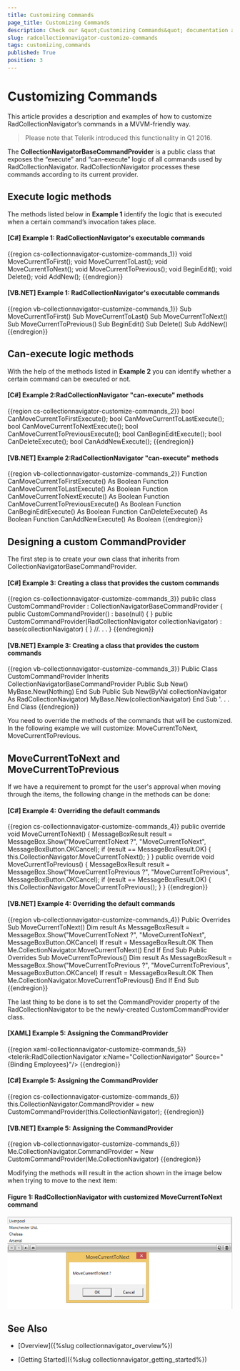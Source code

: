 ```yaml
---
title: Customizing Commands
page_title: Customizing Commands
description: Check our &quot;Customizing Commands&quot; documentation article for the RadCollectionNavigator {{ site.framework_name }} control.
slug: radcollectionnavigator-customize-commands
tags: customizing,commands
published: True
position: 3
---
```


# Customizing Commands

This article provides a description and examples of how to customize RadCollectionNavigator’s commands in a MVVM-friendly way.

>Please note that Telerik introduced this functionality in Q1 2016.

The __CollectionNavigatorBaseCommandProvider__ is a public class that exposes the “execute” and “can-execute” logic of all commands used by RadCollectionNavigator. RadCollectionNavigator processes these commands according to its current provider.

## Execute logic methods

The methods listed below in __Example 1__ identify the logic that is executed when a certain command’s invocation takes place.

#### __[C#] Example 1: RadCollectionNavigator's executable commands__

{{region cs-collectionnavigator-customize-commands_1}}
	void MoveCurrentToFirst();
	void MoveCurrentToLast();
	void MoveCurrentToNext();
	void MoveCurrentToPrevious();
	void BeginEdit();
	void Delete();
	void AddNew();
{{endregion}}

#### __[VB.NET] Example 1: RadCollectionNavigator's executable commands__

{{region vb-collectionnavigator-customize-commands_1}}
	Sub MoveCurrentToFirst()
	Sub MoveCurrentToLast()
	Sub MoveCurrentToNext()
	Sub MoveCurrentToPrevious()
	Sub BeginEdit()
	Sub Delete()
	Sub AddNew()
{{endregion}}
	
## Can-execute logic methods

With the help of the methods listed in __Example 2__ you can identify whether a certain command can be executed or not.

#### __[C#] Example 2:RadCollectionNavigator "can-execute" methods__ 

{{region cs-collectionnavigator-customize-commands_2}}
	bool CanMoveCurrentToFirstExecute();
	bool CanMoveCurrentToLastExecute();
	bool CanMoveCurrentToNextExecute();
	bool CanMoveCurrentToPreviousExecute();
	bool CanBeginEditExecute();
	bool CanDeleteExecute();
	bool CanAddNewExecute();
{{endregion}}

#### __[VB.NET] Example 2:RadCollectionNavigator "can-execute" methods__ 

{{region vb-collectionnavigator-customize-commands_2}}
	Function CanMoveCurrentToFirstExecute() As Boolean
	Function CanMoveCurrentToLastExecute() As Boolean
	Function CanMoveCurrentToNextExecute() As Boolean
	Function CanMoveCurrentToPreviousExecute() As Boolean
	Function CanBeginEditExecute() As Boolean
	Function CanDeleteExecute() As Boolean
	Function CanAddNewExecute() As Boolean
{{endregion}}

## Designing a custom CommandProvider

The first step is to create your own class that inherits from CollectionNavigatorBaseCommandProvider.

#### __[C#] Example 3: Creating a class that provides the custom commands__

{{region cs-collectionnavigator-customize-commands_3}}
	public class CustomCommandProvider : CollectionNavigatorBaseCommandProvider
	{
	    public CustomCommandProvider() : base(null)
	    {
	    }
	    public CustomCommandProvider(RadCollectionNavigator collectionNavigator)
	        : base(collectionNavigator)
	    {
	    }
	    //. . .
	}
{{endregion}}

#### __[VB.NET] Example 3: Creating a class that provides the custom commands__

{{region vb-collectionnavigator-customize-commands_3}}
	Public Class CustomCommandProvider
	    Inherits CollectionNavigatorBaseCommandProvider
	    Public Sub New()
	        MyBase.New(Nothing)
	    End Sub
	    Public Sub New(ByVal collectionNavigator As RadCollectionNavigator)
	        MyBase.New(collectionNavigator)
	    End Sub
	    '. . .
	End Class
{{endregion}}

You need to override the methods of the commands that will be customized. In the following example we will customize: MoveCurrentToNext, MoveCurrentToPrevious.

## MoveCurrentToNext and MoveCurrentToPrevious

If we have a requirement to prompt for the user's approval when moving through the items, the following change in the methods can be done:

#### __[C#] Example 4: Overriding the default commands__ 

{{region cs-collectionnavigator-customize-commands_4}}
	public override void MoveCurrentToNext()
	{
	    MessageBoxResult result = MessageBox.Show("MoveCurrentToNext ?", "MoveCurrentToNext", MessageBoxButton.OKCancel);
	    if (result == MessageBoxResult.OK)
	    {
	        this.CollectionNavigator.MoveCurrentToNext();
	    }
	}
	public override void MoveCurrentToPrevious()
	{
	    MessageBoxResult result = MessageBox.Show("MoveCurrentToPrevious ?", "MoveCurrentToPrevious", MessageBoxButton.OKCancel);
	    if (result == MessageBoxResult.OK)
	    {
	        this.CollectionNavigator.MoveCurrentToPrevious();
	    }
	}
{{endregion}}

#### __[VB.NET] Example 4: Overriding the default commands__ 

{{region vb-collectionnavigator-customize-commands_4}}
	Public Overrides Sub MoveCurrentToNext()
	    Dim result As MessageBoxResult = MessageBox.Show("MoveCurrentToNext ?", "MoveCurrentToNext", MessageBoxButton.OKCancel)
	    If result = MessageBoxResult.OK Then
	        Me.CollectionNavigator.MoveCurrentToNext()
	    End If
	End Sub
	Public Overrides Sub MoveCurrentToPrevious()
	    Dim result As MessageBoxResult = MessageBox.Show("MoveCurrentToPrevious ?", "MoveCurrentToPrevious", MessageBoxButton.OKCancel)
	    If result = MessageBoxResult.OK Then
	        Me.CollectionNavigator.MoveCurrentToPrevious()
	    End If
	End Sub
{{endregion}}

The last thing to be done is to set the CommandProvider property of the RadCollectionNavigator to be the newly-created CustomCommandProvider class.

#### __[XAML] Example 5: Assigning the CommandProvider__ 

{{region xaml-collectionnavigator-customize-commands_5}}
	<telerik:RadCollectionNavigator x:Name="CollectionNavigator"
	              			Source="{Binding Employees}"/>
{{endregion}}

#### __[C#] Example 5: Assigning the CommandProvider__ 

{{region cs-collectionnavigator-customize-commands_6}}
	this.CollectionNavigator.CommandProvider = new CustomCommandProvider(this.CollectionNavigator);
{{endregion}}

#### __[VB.NET] Example 5: Assigning the CommandProvider__ 

{{region vb-collectionnavigator-customize-commands_6}}
	Me.CollectionNavigator.CommandProvider = New CustomCommandProvider(Me.CollectionNavigator)
{{endregion}}

Modifying the methods will result in the action shown in the image below when trying to move to the next item:

#### __Figure 1: RadCollectionNavigator with customized MoveCurrentToNext command__

![RadCollectionNavigator with customized MoveCurrentToNext command](../images/collectionnavigator_03.png)

## See Also

* [Overview]({%slug collectionnavigator_overview%})

* [Getting Started]({%slug collectionnavigator_getting_started%})
